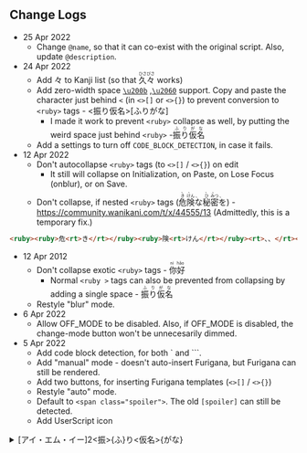 ## Change Logs

- 25 Apr 2022
  - Change `@name`, so that it can co-exist with the original script. Also, update `@description`.
- 24 Apr 2022
  - Add 々 to Kanji list (so that <ruby>久々<rt>ひさびさ</rt></ruby> works)
  - Add zero-width space [`\u200b`](https://unicode-explorer.com/c/200b) ,[`\u2060`](https://unicode-explorer.com/c/2060) support. Copy and paste the character just behind `<` (in `<>[]` or `<>{}`) to prevent conversion to `<ruby>` tags - <​振り仮名>[ふりがな]
    - I made it work to prevent `<ruby>` collapse as well, by putting the weird space just behind `<ruby>` - <ruby>​振り仮名<rt>ふりがな</rt></ruby>
  - Add a settings to turn off `CODE_BLOCK_DETECTION`, in case it fails.
- 12 Apr 2022
  - Don't autocollapse `<ruby>` tags (to `<>[]` / `<>{}`) on edit
    - It still will collapse on Initialization, on Paste, on Lose Focus (onblur), or on Save.
  - Don't collapse, if nested `<ruby>` tags (<ruby><ruby>危<rt>き</rt></ruby><ruby>険<rt>けん</rt></ruby><rt>、、</rt></ruby><ruby>な<rt> 、</rt></ruby><ruby><ruby>秘<rt>ひ</rt></ruby><ruby>密<rt>みつ</rt></ruby><rt>、、</rt></ruby><ruby>を<rt> 、</rt></ruby>) - https://community.wanikani.com/t/x/44555/13 (Admittedly, this is a temporary fix.)

```html
<ruby><ruby>危<rt>き</rt></ruby><ruby>険<rt>けん</rt></ruby><rt>、、</rt></ruby><ruby>な<rt> 、</rt></ruby><ruby><ruby>秘<rt>ひ</rt></ruby><ruby>密<rt>みつ</rt></ruby><rt>、、</rt></ruby><ruby>を<rt> 、</rt></ruby>
```

- 12 Apr 2012
  - Don't collapse exotic `<ruby>` tags - <ruby lang="zh-CN">你好<rt>ní hǎo</rt></ruby>
    - Normal `<ruby >` tags can also be prevented from collapsing by adding a single space - <ruby >振り仮名<rt>ふりがな</rt></ruby>
  - Restyle "blur" mode.
- 6 Apr 2022
  - Allow OFF_MODE to be disabled. Also, if OFF_MODE is disabled, the change-mode button won't be unnecesarily dimmed.
- 5 Apr 2022
  - Add code block detection, for both \` and \`\`\`.
  - Add "manual" mode - doesn't auto-insert Furigana, but Furigana can still be rendered.
  - Add two buttons, for inserting Furigana templates (`<>[]` / `<>{}`)
  - Restyle "auto" mode.
  - Default to `<span class="spoiler">`. The old `[spoiler]` can still be detected.
  - Add UserScript icon

<details>
<summary><IME>[アイ・エム・イー]2<振>{ふ}り<仮名>{がな}</summary>

This works `<おはよう>[Hello]` - <おはよう>[Hello].

This also works - `<ruby lang = 'ja-JP'>おはよう<rp>(</rp><rt>Hello</rt><rp>)</rp></ruby>`

```html
<ruby lang = 'ja-JP'>おはよう<rp>(</rp><rt>Hello</rt><rp>)</rp></ruby>
```
</details>
